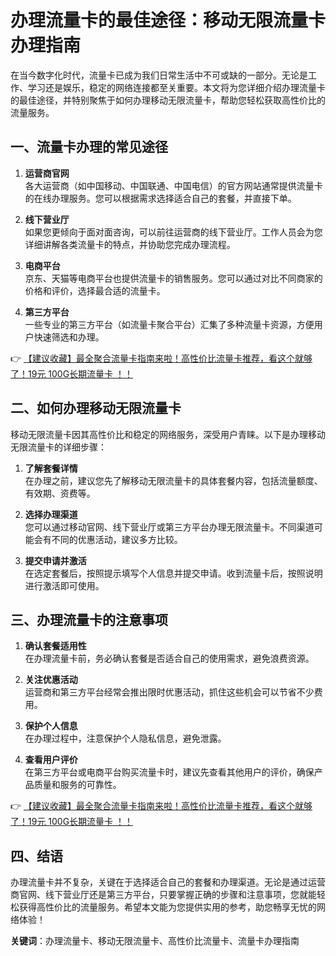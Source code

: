 # 办理流量卡的最佳途径：移动无限流量卡办理指南

在当今数字化时代，流量卡已成为我们日常生活中不可或缺的一部分。无论是工作、学习还是娱乐，稳定的网络连接都至关重要。本文将为您详细介绍办理流量卡的最佳途径，并特别聚焦于如何办理移动无限流量卡，帮助您轻松获取高性价比的流量服务。

## 一、流量卡办理的常见途径

1. **运营商官网**  
   各大运营商（如中国移动、中国联通、中国电信）的官方网站通常提供流量卡的在线办理服务。您可以根据需求选择适合自己的套餐，并直接下单。

2. **线下营业厅**  
   如果您更倾向于面对面咨询，可以前往运营商的线下营业厅。工作人员会为您详细讲解各类流量卡的特点，并协助您完成办理流程。

3. **电商平台**  
   京东、天猫等电商平台也提供流量卡的销售服务。您可以通过对比不同商家的价格和评价，选择最合适的流量卡。

4. **第三方平台**  
   一些专业的第三方平台（如流量卡聚合平台）汇集了多种流量卡资源，方便用户快速筛选和办理。

👉 [【建议收藏】最全聚合流量卡指南来啦！高性价比流量卡推荐，看这个就够了！19元 100G长期流量卡 ！！](https://bit.ly/Liuliangka)

## 二、如何办理移动无限流量卡

移动无限流量卡因其高性价比和稳定的网络服务，深受用户青睐。以下是办理移动无限流量卡的详细步骤：

1. **了解套餐详情**  
   在办理之前，建议您先了解移动无限流量卡的具体套餐内容，包括流量额度、有效期、资费等。

2. **选择办理渠道**  
   您可以通过移动官网、线下营业厅或第三方平台办理无限流量卡。不同渠道可能会有不同的优惠活动，建议多方比较。

3. **提交申请并激活**  
   在选定套餐后，按照提示填写个人信息并提交申请。收到流量卡后，按照说明进行激活即可使用。

## 三、办理流量卡的注意事项

1. **确认套餐适用性**  
   在办理流量卡前，务必确认套餐是否适合自己的使用需求，避免浪费资源。

2. **关注优惠活动**  
   运营商和第三方平台经常会推出限时优惠活动，抓住这些机会可以节省不少费用。

3. **保护个人信息**  
   在办理过程中，注意保护个人隐私信息，避免泄露。

4. **查看用户评价**  
   在第三方平台或电商平台购买流量卡时，建议先查看其他用户的评价，确保产品质量和服务的可靠性。

👉 [【建议收藏】最全聚合流量卡指南来啦！高性价比流量卡推荐，看这个就够了！19元 100G长期流量卡 ！！](https://bit.ly/Liuliangka)

## 四、结语

办理流量卡并不复杂，关键在于选择适合自己的套餐和办理渠道。无论是通过运营商官网、线下营业厅还是第三方平台，只要掌握正确的步骤和注意事项，您就能轻松获得高性价比的流量服务。希望本文能为您提供实用的参考，助您畅享无忧的网络体验！

**关键词**：办理流量卡、移动无限流量卡、高性价比流量卡、流量卡办理指南